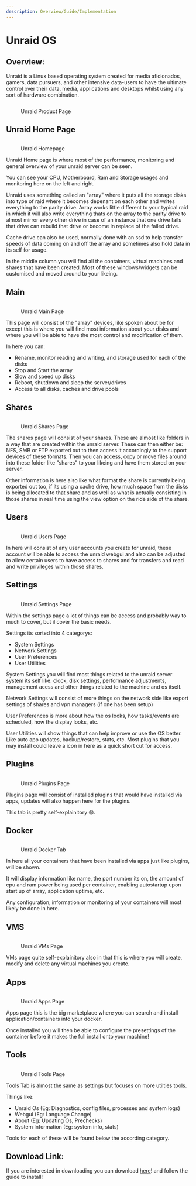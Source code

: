 ```yaml
---
description: Overview/Guide/Implementation
---
```


# Unraid OS

## Overview:

Unraid is a Linux based operating system created for media aficionados, gamers, data pursuers, and other intensive data-users to have the ultimate control over their data, media, applications and desktops whilst using any sort of hardware combination.

<figure><img src=".gitbook/assets/111111 (1) (2).PNG" alt=""><figcaption><p>Unraid Product Page</p></figcaption></figure>

## Unraid Home Page

<figure><img src=".gitbook/assets/111111 (1) (1).PNG" alt=""><figcaption><p>Unraid Homepage</p></figcaption></figure>

Unraid Home page is where most of the performance, monitoring and general overview of your unraid server can be seen.

You can see your CPU, Motherboard, Ram and Storage usages and monitoring here on the left and right.&#x20;

Unraid uses something called an "array" where it puts all the storage disks into type of raid where it becomes depenant on each other and writes everything to the parity drive. Array works little different to your typical raid in which it will also write everything thats on the array to the parity drive to almost mirror every other drive in case of an instance that one drive fails that drive can rebuild that drive or become in replace of the failed drive.

Cache drive can also be used, normally done with an ssd to help transfer speeds of data coming on and off the array and sometimes also hold data in its self for usage.

In the middle column you will find all the containers, virtual machines and shares that have been created. Most of these windows/widgets can be customised and moved around to your likeing.

## Main

<figure><img src=".gitbook/assets/111111 (2).PNG" alt=""><figcaption><p>Unraid Main Page</p></figcaption></figure>

This page will consist of the "array" devices, like spoken about be for except this is where you will find most information about your disks and where you will be able to have the most control and modification of them.

In here you can:

* Rename, monitor reading and writing, and storage used for each of the disks
* Stop and Start the array
* Slow and speed up disks
* Reboot, shutdown and sleep the server/drives
* Access to all disks, caches and drive pools

## Shares

<figure><img src=".gitbook/assets/111111.PNG" alt=""><figcaption><p>Unraid Shares Page</p></figcaption></figure>

The shares page will consist of your shares. These are almost like folders in a way that are created within the unraid server. These can then either be: NFS, SMB or FTP exported out to then access it accordingly to the support devices of these formats. Then you can access, copy or move files around into these folder like "shares" to your likeing and have them stored on your server.

Other information is here also like what format the share is currently being exported out too, if its using a cache drive, how much space from the disks is being allocated to that share and as well as what is actually consisting in those shares in real time using the view option on the ride side of the share.

## Users

<figure><img src=".gitbook/assets/111111 (8).PNG" alt=""><figcaption><p>Unraid Users Page</p></figcaption></figure>

In here will consist of any user accounts you create for unraid, these account will be able to access the unraid webgui and also can be adjusted to allow certain users to have access to shares and for transfers and read and write privileges within those shares.

## Settings

<figure><img src=".gitbook/assets/111111 (7).PNG" alt=""><figcaption><p>Unraid Settings Page</p></figcaption></figure>

Within the settings page a lot of things can be access and probably way to much to cover, but il cover the basic needs.

Settings its sorted into 4 categorys:

* System Settings
* Network Settings
* User Preferences
* User Utilities

System Settings you will find most things related to the unraid server system its self like: clock, disk settings, performance adjustments, management acess and other things related to the machine and os itself.

Network Settings will consist of more things on the network side like export settings of shares and vpn managers (if one has been setup)

User Preferences is more about how the os looks, how tasks/events are scheduled, how the display looks, etc.&#x20;

User Utilities will show things that can help improve or use the OS better. Like auto app updates, backup/restore, stats, etc. Most plugins that you may install could leave a icon in here as a quick short cut for access.

## Plugins

<figure><img src=".gitbook/assets/111111 (4).PNG" alt=""><figcaption><p>Unraid Plugins Page</p></figcaption></figure>

Plugins page will consist of installed plugins that would have installed via apps, updates will also happen here for the plugins.

This tab is pretty self-explainitory :smile:.

## Docker

<figure><img src=".gitbook/assets/111111 (1).PNG" alt=""><figcaption><p>Unraid Docker Tab</p></figcaption></figure>

In here all your containers that have been installed via apps just like plugins, will be shown.

It will display information like name, the port number its on, the amount of cpu and ram power being used per container, enabling autostartup upon start up of array, application uptime, etc.

Any configuration, information or monitoring of your containers will most likely be done in here.

## VMS

<figure><img src=".gitbook/assets/111111 (6).PNG" alt=""><figcaption><p>Unraid VMs Page</p></figcaption></figure>

VMs page quite self-explainitory also in that this is where you will create, modify and delete any virtual machines you create.

## Apps

<figure><img src=".gitbook/assets/111111 (5).PNG" alt=""><figcaption><p>Unraid Apps Page</p></figcaption></figure>

Apps page this is the big marketplace where you can search and install application/containers into your docker.&#x20;

Once installed you will then be able to configure the presettings of the container before it makes the full install onto your machine!

## Tools

<figure><img src=".gitbook/assets/111111 (3).PNG" alt=""><figcaption><p>Unraid Tools Page</p></figcaption></figure>

Tools Tab is almost the same as settings but focuses on more utilties tools.&#x20;

Things like:

* Unraid Os (Eg: Diagnostics, config files, processes and system logs)
* Webgui (Eg: Language Change)
* About (Eg: Updating Os, Prechecks)
* System Information (Eg: system info, stats)

Tools for each of these will be found below the according category.

## Download Link:

If you are interested in downloading you can download [here](https://unraid.net/download)! and follow the guide to install!

